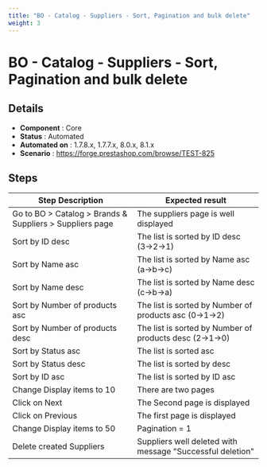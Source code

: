 ```yaml
---
title: "BO - Catalog - Suppliers - Sort, Pagination and bulk delete"
weight: 3
---
```


# BO - Catalog - Suppliers - Sort, Pagination and bulk delete
## Details
* **Component** : Core
* **Status** : Automated
* **Automated on** : 1.7.8.x, 1.7.7.x, 8.0.x, 8.1.x
* **Scenario** : https://forge.prestashop.com/browse/TEST-825

## Steps
| Step Description | Expected result |
| ----- | ----- |
| Go to BO > Catalog > Brands & Suppliers > Suppliers page | The suppliers page is well displayed |
| Sort by ID desc | The list is sorted by ID desc (3->2->1) |
| Sort by Name asc | The list is sorted by Name asc (a->b->c) |
| Sort by Name desc | The list is sorted by Name desc (c->b->a) |
| Sort by Number of products  asc | The list is sorted by Number of products asc (0->1->2) |
| Sort by Number of products  desc | The list is sorted by Number of products desc (2->1->0) |
| Sort by Status asc | The list is sorted asc |
| Sort by Status desc | The list is sorted by desc |
| Sort by ID asc | The list is sorted by ID asc |
| Change Display items to 10 | There are two pages |
| Click on Next | The Second page is displayed |
| Click on Previous | The first page is displayed |
| Change Display items to 50 | Pagination = 1 |
| Delete created Suppliers | Suppliers well deleted with message "Successful deletion" |
